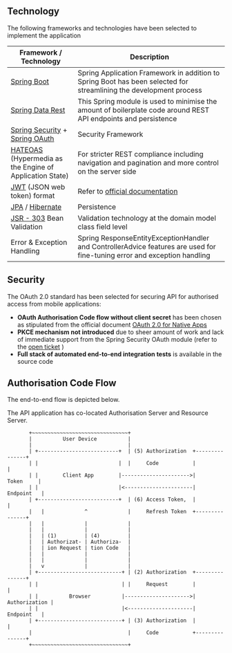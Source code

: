 ## Technology
The following frameworks and technologies have been selected to implement the application

| Framework / Technology | Description |
| ------ | ------ |
| [Spring Boot](https://projects.spring.io/spring-boot/) | Spring Application Framework in addition to Spring Boot has been selected for streamlining the development process|
| [Spring Data Rest](http://projects.spring.io/spring-data-rest/) |  This Spring module is used to minimise the amount of boilerplate code around REST API endpoints and persistence  |
| [Spring Security](https://projects.spring.io/spring-security/) + [Spring OAuth](http://projects.spring.io/spring-security-oauth/)|  Security Framework |
| [HATEOAS](https://en.wikipedia.org/wiki/HATEOAS) (Hypermedia as the Engine of Application State)  |  For stricter REST compliance including navigation and pagination and more control on the server side |
|[JWT](https://tools.ietf.org/html/rfc7519) (JSON web token) format | Refer to [official documentation](https://tools.ietf.org/html/rfc7519) |
|[JPA](http://docs.oracle.com/javaee/6/tutorial/doc/bnbpz.html) / [Hibernate](http://hibernate.org/)| Persistence |
|[JSR - 303](http://beanvalidation.org/1.0/spec/) Bean Validation | Validation technology at the domain model class field level |
|Error & Exception Handling| Spring ResponseEntityExceptionHandler and ControllerAdvice features are used for fine-tuning error and exception handling |

## Security
The OAuth 2.0 standard has been selected for securing API for authorised access from mobile applications:
* **OAuth Authorisation Code flow without client secret** has been chosen as stipulated from the official document [OAuth 2.0 for Native Apps](https://tools.ietf.org/html/draft-ietf-oauth-native-apps-12)
* **PKCE mechanism not introduced** due to sheer amount of work and lack of immediate support from the Spring Security OAuth module (refer to the [open ticket](https://github.com/spring-projects/spring-security-oauth/pull/675) )
* **Full stack of automated end-to-end integration tests** is available in the source code


## Authorisation Code Flow
The end-to-end flow is depicted below.

The API application has co-located Authorisation Server and Resource Server.

```
       +~~~~~~~~~~~~~~~~~~~~~~~~~~~~~~~+
       |          User Device          |
       |                               |
       | +--------------------------+  | (5) Authorization  +---------------+
       | |                          |  |     Code           |               |
       | |        Client App        |---------------------->|     Token     |
       | |                          |<----------------------|    Endpoint   |
       | +--------------------------+  | (6) Access Token,  |               |
       |   |             ^             |     Refresh Token  +---------------+
       |   |             |             |
       |   |             |             |
       |   | (1)         | (4)         |
       |   | Authorizat- | Authoriza-  |
       |   | ion Request | tion Code   |
       |   |             |             |
       |   |             |             |
       |   v             |             |
       | +---------------------------+ | (2) Authorization  +---------------+
       | |                           | |     Request        |               |
       | |          Browser          |--------------------->| Authorization |
       | |                           |<---------------------|    Endpoint   |
       | +---------------------------+ | (3) Authorization  |               |
       |                               |     Code           +---------------+
       +~~~~~~~~~~~~~~~~~~~~~~~~~~~~~~~+
```

